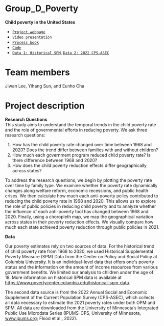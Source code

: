 # Group_D_Poverty
**Child poverty in the United States** <br>
* [`Project webpage`](https://qmss-g5063-2023.github.io/Group_D_Child_Poverty/Final_poverty.html) <br>
* [`Video presentation`](https://youtu.be/2l8i25EzbL0) <br>
* [`Process book`](https://github.com/QMSS-G5063-2023/Group_D_Child_Poverty/blob/main/Process%20book/logseq_Process_book.png) <br>
* [`Code`](https://github.com/QMSS-G5063-2023/Group_D_Child_Poverty/blob/main/Code/Final_poverty.rmd) <br>
* [`Data 1: Historical SPM`](https://drive.google.com/file/d/14Hw9Z5zdIueeDLbc20FT94Q1UZFdqdyj/view?usp=share_link), [`Data 2: 2022 CPS-ASEC`](https://drive.google.com/file/d/1lsLzDo5rZEscLh4FrBumY4melCEoKrlC/view?usp=share_link)

# Team members
Jiwan Lee, Yihang Sun, and Eunho Cha

# Project description
**Research Questions** <br>
This study aims to understand the temporal trends in the child poverty rate and the role of governmental efforts in reducing poverty. We ask three research questions:
1. How has the child poverty rate changed over time between 1968 and 2020? Does the trend differ between families with and without children?
2. How much each government program reduced child poverty rate? Is there difference between 1968 and 2020?
3. How does the child poverty reduction effects differ geographically across states?

To address the research questions, we begin by plotting the poverty rate over time by family type. We examine whether the poverty rate dynamically changes along welfare reform, economic recessions, and public health crises. We then calculate how much each anti-poverty policy contributed to reducing the child poverty rate in 1968 and 2020. This allows us to explore the role of public policies in reducing child poverty and to analyze whether the influence of each anti-poverty tool has changed between 1968 and 2020. Finally, using a choropleth map, we map the geographical variation across states in their poverty reduction effects. We visually compare how much each state achieved poverty reduction through public policies in 2021.

**Data**

Our poverty estimates rely on two sources of data. For the historical trend of child poverty rate from 1968 to 2020, we used Historical Supplemental Poverty Measure (SPM) Data from the Center on Policy and Social Policy at Columbia University. It is an individual-level data that offers one's poverty status and the information on the amount of income resources from various government benefits. We limited our analysis to children under the age of 18. More information on historical SPM data is available at https://www.povertycenter.columbia.edu/historical-spm-data. 

The second data source is from the 2022 Annual Social and Economic Supplement of the Current Population Survey (CPS-ASEC), which collects all data necessary to estimate the 2021 poverty rates under both OPM and SPM. All data are downloaded from the University of Minnesota’s Integrated Public Use Microdata Series (IPUMS-CPS, University of Minnesota, www.ipums.org; Flood et al., 2022). 
